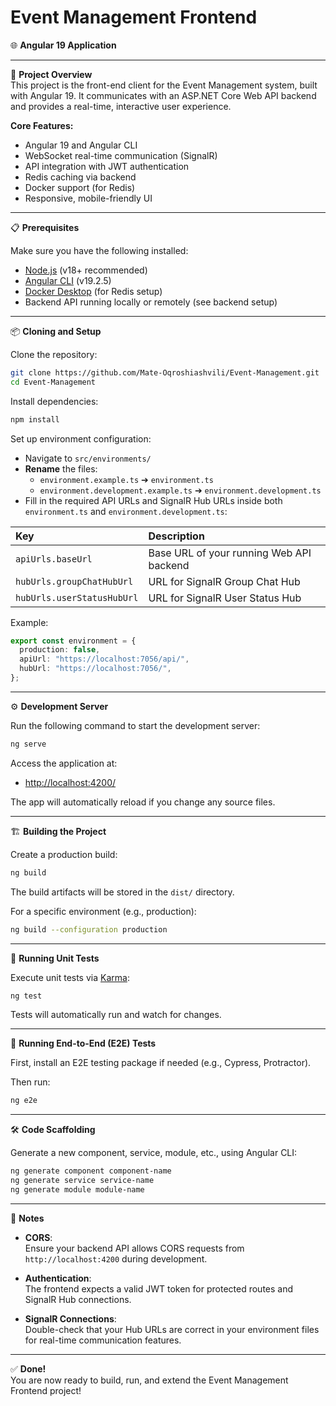 # Event Management Frontend

🌐 **Angular 19 Application**

---

🚀 **Project Overview**  
This project is the front-end client for the Event Management system, built with Angular 19. It communicates with an ASP.NET Core Web API backend and provides a real-time, interactive user experience.

**Core Features:**

- Angular 19 and Angular CLI
- WebSocket real-time communication (SignalR)
- API integration with JWT authentication
- Redis caching via backend
- Docker support (for Redis)
- Responsive, mobile-friendly UI

---

📋 **Prerequisites**

Make sure you have the following installed:

- [Node.js](https://nodejs.org/) (v18+ recommended)
- [Angular CLI](https://angular.io/cli) (v19.2.5)
- [Docker Desktop](https://www.docker.com/products/docker-desktop) (for Redis setup)
- Backend API running locally or remotely (see backend setup)

---

📦 **Cloning and Setup**

Clone the repository:

```bash
git clone https://github.com/Mate-Oqroshiashvili/Event-Management.git
cd Event-Management
```

Install dependencies:

```bash
npm install
```

Set up environment configuration:

- Navigate to `src/environments/`
- **Rename** the files:
  - `environment.example.ts` ➔ `environment.ts`
  - `environment.development.example.ts` ➔ `environment.development.ts`
- Fill in the required API URLs and SignalR Hub URLs inside both `environment.ts` and `environment.development.ts`:

| Key                        | Description                              |
| :------------------------- | :--------------------------------------- |
| `apiUrls.baseUrl`          | Base URL of your running Web API backend |
| `hubUrls.groupChatHubUrl`  | URL for SignalR Group Chat Hub           |
| `hubUrls.userStatusHubUrl` | URL for SignalR User Status Hub          |

Example:

```typescript
export const environment = {
  production: false,
  apiUrl: "https://localhost:7056/api/",
  hubUrl: "https://localhost:7056/",
};
```

---

⚙️ **Development Server**

Run the following command to start the development server:

```bash
ng serve
```

Access the application at:

- [http://localhost:4200/](http://localhost:4200/)

The app will automatically reload if you change any source files.

---

🏗️ **Building the Project**

Create a production build:

```bash
ng build
```

The build artifacts will be stored in the `dist/` directory.

For a specific environment (e.g., production):

```bash
ng build --configuration production
```

---

🧪 **Running Unit Tests**

Execute unit tests via [Karma](https://karma-runner.github.io/):

```bash
ng test
```

Tests will automatically run and watch for changes.

---

🚀 **Running End-to-End (E2E) Tests**

First, install an E2E testing package if needed (e.g., Cypress, Protractor).

Then run:

```bash
ng e2e
```

---

🛠 **Code Scaffolding**

Generate a new component, service, module, etc., using Angular CLI:

```bash
ng generate component component-name
ng generate service service-name
ng generate module module-name
```

---

📝 **Notes**

- **CORS**:  
  Ensure your backend API allows CORS requests from `http://localhost:4200` during development.

- **Authentication**:  
  The frontend expects a valid JWT token for protected routes and SignalR Hub connections.

- **SignalR Connections**:  
  Double-check that your Hub URLs are correct in your environment files for real-time communication features.

---

✅ **Done!**  
You are now ready to build, run, and extend the Event Management Frontend project!
